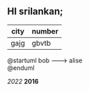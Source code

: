 ## HI srilankan;

|city  | number |
|----- | ------|
|gajg  | gbvtb  |

@startuml
bob ---> alise  
@enduml

*2022*
**2016**
